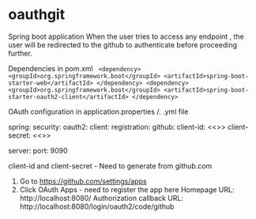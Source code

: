 # oauthgit

Spring boot application
When the user tries to access any endpoint , the user will be redirected to the github to authenticate before proceeding further.

Dependencies in pom.xml
  ` 
<dependency>
   <groupId>org.springframework.boot</groupId>
   <artifactId>spring-boot-starter-web</artifactId>
</dependency>
<dependency>
   <groupId>org.springframework.boot</groupId>
   <artifactId>spring-boot-starter-oauth2-client</artifactId>
</dependency>
`

OAuth configuration in application.properties /. .yml file 

spring:
  security:
    oauth2:
      client:
        registration:
          github:
            client-id: <<>>
            client-secret: <<>>

server:
    port: 9090


client-id and client-secret  -  Need to generate from github.com

1) Go to https://github.com/settings/apps
2) Click OAuth Apps - need to register the app here
Homepage URL: http://localhost:8080/
Authorization callback URL: http://localhost:8080/login/oauth2/code/github
